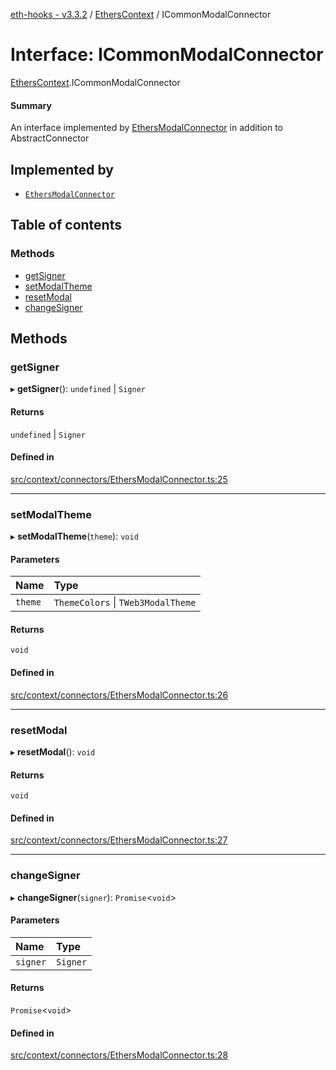 [eth-hooks - v3.3.2](../README.md) / [EthersContext](../modules/EthersContext.md) / ICommonModalConnector

# Interface: ICommonModalConnector

[EthersContext](../modules/EthersContext.md).ICommonModalConnector

#### Summary
An interface implemented by [EthersModalConnector](../classes/EthersContext.EthersModalConnector.md) in addition to AbstractConnector

## Implemented by

- [`EthersModalConnector`](../classes/EthersContext.EthersModalConnector.md)

## Table of contents

### Methods

- [getSigner](EthersContext.ICommonModalConnector.md#getsigner)
- [setModalTheme](EthersContext.ICommonModalConnector.md#setmodaltheme)
- [resetModal](EthersContext.ICommonModalConnector.md#resetmodal)
- [changeSigner](EthersContext.ICommonModalConnector.md#changesigner)

## Methods

### getSigner

▸ **getSigner**(): `undefined` \| `Signer`

#### Returns

`undefined` \| `Signer`

#### Defined in

[src/context/connectors/EthersModalConnector.ts:25](https://github.com/scaffold-eth/eth-hooks/blob/9a487be/src/context/connectors/EthersModalConnector.ts#L25)

___

### setModalTheme

▸ **setModalTheme**(`theme`): `void`

#### Parameters

| Name | Type |
| :------ | :------ |
| `theme` | `ThemeColors` \| `TWeb3ModalTheme` |

#### Returns

`void`

#### Defined in

[src/context/connectors/EthersModalConnector.ts:26](https://github.com/scaffold-eth/eth-hooks/blob/9a487be/src/context/connectors/EthersModalConnector.ts#L26)

___

### resetModal

▸ **resetModal**(): `void`

#### Returns

`void`

#### Defined in

[src/context/connectors/EthersModalConnector.ts:27](https://github.com/scaffold-eth/eth-hooks/blob/9a487be/src/context/connectors/EthersModalConnector.ts#L27)

___

### changeSigner

▸ **changeSigner**(`signer`): `Promise`<`void`\>

#### Parameters

| Name | Type |
| :------ | :------ |
| `signer` | `Signer` |

#### Returns

`Promise`<`void`\>

#### Defined in

[src/context/connectors/EthersModalConnector.ts:28](https://github.com/scaffold-eth/eth-hooks/blob/9a487be/src/context/connectors/EthersModalConnector.ts#L28)
